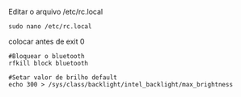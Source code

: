 Editar o arquivo /etc/rc.local

```
sudo nano /etc/rc.local
```

colocar antes de exit 0

```
#Bloquear o bluetooth
rfkill block bluetooth

#Setar valor de brilho default
echo 300 > /sys/class/backlight/intel_backlight/max_brightness
